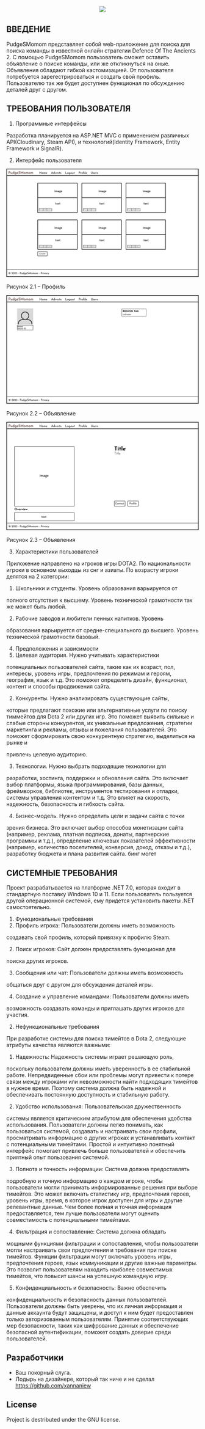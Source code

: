 <p align="center">
      <img src="https://i.ibb.co/qJ75psf/mudroe-tainstvennoe-derevo-mem-25.jpg" width="726">
</p>

## ВВЕДЕНИЕ

PudgeSMomom представляет собой web-приложение для поиска для поиска команды в известной онлайн стратегии Defence Of The Ancients 2. С помощью PudgeSMomom пользователь сможет оставить объявление о поиске команды, или же откликнуться на оные. Объявления обладают гибкой кастомизацией. От пользователя потребуется зарегестрироваться и создать свой профиль. Пользователю так же будет доступнен функционал по обсуждению деталей друг с другом.

## ТРEБОВАНИЯ ПОЛЬЗОВАТЕЛЯ

1. Программные интерфейсы

Разработка планируется на ASP.NET MVC с применением различных API(Cloudinary, Steam API), и технологий(Identity Framework, Entity Framework и SignalR).

2. Интерфейс пользователя

![](https://github.com/MihailShichko/PudgeSMomom/blob/main/Mockups/16_9_Req.jpg)

Рисунок 2.1 – Профиль

![](https://github.com/MihailShichko/PudgeSMomom/blob/main/Mockups/16_9_Prof.jpg)

Рисунок 2.2 – Объявление

![](https://github.com/MihailShichko/PudgeSMomom/blob/main/Mockups/16_9_Req_Details.jpg)

Рисунок 2.3 – Объявления

3. Характеристики пользователей

Приложение направлено на игроков игры DOTA2. По национальности игроки в основном выходцы из снг и азиаты. По возрасту игроки делятся на 2 категории:

1. Школьники и студенты. Уровень образования варьируется от

полного отсутствия к высшему. Уровень технической грамотности так же может быть любой.

2. Рабочие заводов и любители пенных напитков. Уровень

образования варьируется от средне-специального до высшего. Уровень технической грамотности базовый.

4. Предположения и зависимости
1. Целевая аудитория. Нужно учитывать характеристики

потенциальных пользователей сайта, такие как их возраст, пол, интересы, уровень игры, предпочтения по режимам и героям, география, язык и т.д. Это поможет определить дизайн, функционал, контент и способы продвижения сайта.

2. Конкуренты. Нужно анализировать существующие сайты,

которые предлагают похожие или альтернативные услуги по поиску тиммейтов для Dota 2 или других игр. Это поможет выявить сильные и слабые стороны конкурентов, их уникальные предложения, стратегии маркетинга и рекламы, отзывы и пожелания пользователей. Это поможет сформировать свою конкурентную стратегию, выделиться на рынке и

привлечь целевую аудиторию.

3. Технологии. Нужно выбрать подходящие технологии для

разработки, хостинга, поддержки и обновления сайта. Это включает выбор платформы, языка программирования, базы данных, фреймворков, библиотек, инструментов тестирования и отладки, системы управления контентом и т.д. Это влияет на скорость, надежность, безопасность и гибкость сайта.

4. Бизнес-модель. Нужно определить цели и задачи сайта с точки

зрения бизнеса. Это включает выбор способов монетизации сайта (например, реклама, платная подписка, донаты, партнерские программы и т.д.), определение ключевых показателей эффективности (например, количество посетителей, конверсия, доход, отказы и т.д.), разработку бюджета и плана развития сайта. бинг могет


## СИСТЕМНЫЕ ТРЕБОВАНИЯ

Проект разрабатывается на платформе .NET 7.0, которая входит в стандартную поставку Windows 10 и 11. Если пользователь пользуется другой операционной системой, ему придется установить пакеты .NET самостоятельно.

1. Функциональные требования
1. Профиль игрока: Пользователи должны иметь возможность

создавать свой профиль, который привязку к профилю Steam.

2. Поиск игроков: Сайт должен предоставлять функционал для

поиска других игроков.

3. Сообщения или чат: Пользователи должны иметь возможность

общаться друг с другом для обсуждения деталей игры.

4. Создание и управление командами: Пользователи должны иметь

возможность создавать команды и приглашать других игроков для участия.

2. Нефункциональные требования

При разработке системы для поиска тимейтов в Dota 2, следующие атрибуты качества являются важными:

1. Надежность: Надежность системы играет решающую роль,

поскольку пользователи должны иметь уверенность в ее стабильной работе. Непредвиденные сбои или проблемы могут привести к потере связи между игроками или невозможности найти подходящих тимейтов в нужное время. Поэтому система должна быть надежной и обеспечивать постоянную доступность и стабильную работу.

2. Удобство использования: Пользовательская дружественность

системы является критическим атрибутом для обеспечения удобства использования. Пользователи должны легко понимать, как пользоваться системой, создавать и настраивать свои профили, просматривать информацию о других игроках и устанавливать контакт с потенциальными тимейтами. Простой и интуитивно понятный интерфейс помогает привлечь больше пользователей и обеспечить приятный опыт пользования системой.

3. Полнота и точность информации: Система должна предоставлять

подробную и точную информацию о каждом игроке, чтобы пользователи могли принимать информированные решения при выборе тимейтов. Это может включать статистику игр, предпочтения героев, уровень игры, время, в которое игрок доступен для игры и другие релевантные данные. Чем более полная и точная информация предоставляется, тем лучше пользователи могут оценить совместимость с потенциальными тимейтами.

4. Фильтрация и сопоставление: Система должна обладать

мощными функциями фильтрации и сопоставления, чтобы пользователи могли настраивать свои предпочтения и требования при поиске тимейтов. Функции фильтрации могут включать уровень игры, предпочтения героев, язык коммуникации и другие важные параметры. Это позволит пользователям находить наиболее совместимых тимейтов, что повысит шансы на успешную командную игру.

5. Конфиденциальность и безопасность: Важно обеспечить

конфиденциальность и безопасность данных пользователей. Пользователи должны быть уверены, что их личная информация и данные аккаунта будут защищены, и доступ к ним будет предоставлен только авторизованным пользователям. Принятие соответствующих мер безопасности, таких как шифрование данных и обеспечение безопасной аутентификации, поможет создать доверие среди пользователей.


## Разработчики

- Ваш покорный слуга.
- Лодырь на дизайнере, который так ниче и не сделал https://github.com/xannaniew

## License
Project is destributed under the GNU license. 
